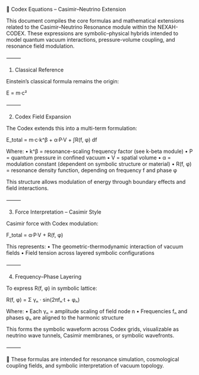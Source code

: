 📐 Codex Equations – Casimir–Neutrino Extension

This document compiles the core formulas and mathematical extensions related to the Casimir–Neutrino Resonance module within the NEXAH-CODEX. These expressions are symbolic–physical hybrids intended to model quantum vacuum interactions, pressure-volume coupling, and resonance field modulation.

⸻

1. Classical Reference

Einstein’s classical formula remains the origin:

E = m·c²

⸻

2. Codex Field Expansion

The Codex extends this into a multi-term formulation:

E_total = m·c·k^β + α·P·V + ∫R(f, φ) df

Where:
	•	k^β = resonance-scaling frequency factor (see k-beta module)
	•	P = quantum pressure in confined vacuum
	•	V = spatial volume
	•	α = modulation constant (dependent on symbolic structure or material)
	•	R(f, φ) = resonance density function, depending on frequency f and phase φ

This structure allows modulation of energy through boundary effects and field interactions.

⸻

3. Force Interpretation – Casimir Style

Casimir force with Codex modulation:

F_total = α·P·V + R(f, φ)

This represents:
	•	The geometric-thermodynamic interaction of vacuum fields
	•	Field tension across layered symbolic configurations

⸻

4. Frequency–Phase Layering

To express R(f, φ) in symbolic lattice:

R(f, φ) = Σ γₙ · sin(2πfₙ·t + φₙ)

Where:
	•	Each γₙ = amplitude scaling of field node n
	•	Frequencies fₙ and phases φₙ are aligned to the harmonic structure

This forms the symbolic waveform across Codex grids, visualizable as neutrino wave tunnels, Casimir membranes, or symbolic wavefronts.

⸻

🧪 These formulas are intended for resonance simulation, cosmological coupling fields, and symbolic interpretation of vacuum topology.
